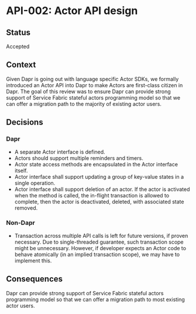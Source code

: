 # API-002: Actor API design

## Status
Accepted

## Context
Given Dapr is going out with language specific Actor SDKs, we formally introduced an Actor API into Dapr to make Actors are first-class citizen in Dapr. The goal of this review was to ensure Dapr can provide strong support of Service Fabric stateful actors programming model so that we can offer a migration path to the majority of existing actor users.

## Decisions

### Dapr 

* A separate Actor interface is defined.
* Actors should support multiple reminders and timers.
* Actor state access methods are encapsulated in the Actor interface itself.
* Actor interface shall support updating a group of key-value states in a single operation.
* Actor interface shall support deletion of an actor. If the actor is activated when the method is called, the in-flight transaction is allowed to complete, then the actor is deactivated, deleted, with associated state removed. 

### Non-Dapr
* Transaction across multiple API calls is left for future versions, if proven necessary. Due to single-threaded guarantee, such transaction scope might be unnecessary. However, if developer expects an Actor code to behave atomically (in an implied transaction scope), we may have to implement this.

## Consequences

Dapr can provide strong support of Service Fabric stateful actors programming model so that we can offer a migration path to most existing actor users.

